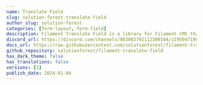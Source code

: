 ```yaml
---
name: Translate Field
slug: solution-forest-translate-field
author_slug: solution-forest
categories: [form-layout, form-field]
description: Filament Translate Field is a library for Filament CMS that simplifies managing multiple translatable fields in different languages.
discord_url: https://discord.com/channels/883083792112300104/1195047198258372719
docs_url: https://raw.githubusercontent.com/solutionforest/filament-translate-field/main/README.md
github_repository: solutionforest/filament-translate-field
has_dark_theme: false
has_translations: false
versions: [3]
publish_date: 2024-01-04
---
```

